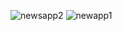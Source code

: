 
![newsapp2](https://github.com/Kingilihas/NewsApp/assets/130922535/8e0b2eec-e3fa-4915-9ffd-e2bfd0a4dca8)
![newapp1](https://github.com/Kingilihas/NewsApp/assets/130922535/8c83d2c1-7504-4bdf-82ac-33ac7780a123)
